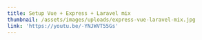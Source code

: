 ```yaml
---
title: Setup Vue + Express + Laravel mix
thumbnail: /assets/images/uploads/express-vue-laravel-mix.jpg
link: 'https://youtu.be/-YNJWVT55Gs'
---
```

